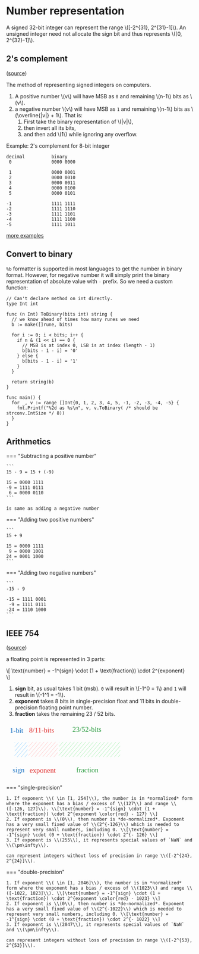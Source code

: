# Number representation

<style>
.md-logo img {
  content: url('/numbers/binary-light.svg');
}

:root [data-md-color-scheme=slate] .md-logo img  {
  content: url('/numbers/binary-dark.svg');
}
</style>

A signed 32-bit integer can represent the range \\([-2^{31}, 2^{31}-1]\\). An unsigned integer need not allocate the sign bit and thus represents \\([0, 2^{32}-1]\\).

## 2's complement

([source](https://www3.ntu.edu.sg/home/ehchua/programming/java/DataRepresentation.html))

The method of representing signed integers on computers.

1. A positive number \\(v\\) will have MSB as `0` and remaining \\(n-1\\) bits as \\(v\\).
2. a negative number \\(v\\) will have MSB as `1` and remaining \\(n-1\\) bits as \\(\overline{|v|} + 1\\). That is:
    1. First take the binary representation of \\(|v|\\),
    2. then invert all its bits,
    3. and then add \\(1\\) while ignoring any overflow.


Example: 2's complement for 8-bit integer
```
decimal          binary
 0               0000 0000

 1               0000 0001
 2               0000 0010
 3               0000 0011
 4               0000 0100
 5               0000 0101

-1               1111 1111
-2               1111 1110
-3               1111 1101
-4               1111 1100
-5               1111 1011        
```

[more examples](https://chatgpt.com/share/c452f58a-8eb9-42ab-bcbe-7576739b1ca3)

## Convert to binary

`%b` formatter is supported in most languages to get the number in binary format. However, for negative number it will simply print the binary representation of absolute value with `-` prefix. So we need a custom function:

```golang linenums="1"
// Can't declare method on int directly.
type Int int

func (n Int) ToBinary(bits int) string {
  // we know ahead of times how many runes we need
  b := make([]rune, bits)

  for i := 0; i < bits; i++ {
    if n & (1 << i) == 0 {
      // MSB is at index 0, LSB is at index (length - 1)
      b[bits - 1 - i] = '0'
    } else {
      b[bits - 1 - i] = '1'
    }
  }

  return string(b)
}

func main() {
  for _, v := range []Int{0, 1, 2, 3, 4, 5, -1, -2, -3, -4, -5} {
	fmt.Printf("%2d as %s\n", v, v.ToBinary( /* should be strconv.IntSize */ 8))
  }
}
```

## Arithmetics

=== "Subtracting a positive number"

    ```
    15 - 9 = 15 + (-9)

    15 = 0000 1111
    -9 = 1111 0111
     6 = 0000 0110
    ```

    is same as adding a negative number

=== "Adding two positive numbers"

    ```
    15 + 9

    15 = 0000 1111
     9 = 0000 1001
    24 = 0001 1000
    ```

=== "Adding two negative numbers"

    ```
    -15 - 9

    -15 = 1111 0001
     -9 = 1111 0111
    -24 = 1110 1000
    ```

## IEEE 754 

([source](https://developer.mozilla.org/en-US/docs/Web/JavaScript/Reference/Global_Objects/Number#number_encoding))

a floating point is represented in 3 parts:

\\[
\text{number} = -1^{sign} \cdot (1 + \text{fraction}) \cdot 2^{exponent}    
\\]

1. **sign** bit, as usual takes 1 bit (msb). `0` will result in \\(-1^0 = 1\\) and `1` will result in \\(-1^1 = -1\\).
2. **exponent** takes 8 bits in single-precision float and 11 bits in double-precision floating point number.
3. **fraction** takes the remaining 23 / 52 bits.

<svg version="1.1" xmlns="http://www.w3.org/2000/svg" viewBox="0 0 332.6583141371569 158.92105900826286" width="320">
  <g stroke-linecap="round" transform="translate(19.32494011371938 50.87939791338519) rotate(0 151.66668701171875 25.333328247070312)"><path d="M12.67 0 C70.33 0, 127.99 0, 290.67 0 M12.67 0 C92.91 0, 173.15 0, 290.67 0 M290.67 0 C299.11 0, 303.33 4.22, 303.33 12.67 M290.67 0 C299.11 0, 303.33 4.22, 303.33 12.67 M303.33 12.67 C303.33 22.79, 303.33 32.91, 303.33 38 M303.33 12.67 C303.33 18, 303.33 23.34, 303.33 38 M303.33 38 C303.33 46.44, 299.11 50.67, 290.67 50.67 M303.33 38 C303.33 46.44, 299.11 50.67, 290.67 50.67 M290.67 50.67 C210.6 50.67, 130.54 50.67, 12.67 50.67 M290.67 50.67 C204.17 50.67, 117.68 50.67, 12.67 50.67 M12.67 50.67 C4.22 50.67, 0 46.44, 0 38 M12.67 50.67 C4.22 50.67, 0 46.44, 0 38 M0 38 C0 29.59, 0 21.18, 0 12.67 M0 38 C0 32.89, 0 27.78, 0 12.67 M0 12.67 C0 4.22, 4.22 0, 12.67 0 M0 12.67 C0 4.22, 4.22 0, 12.67 0" stroke="var(--md-code-fg-color)" stroke-width="2" fill="none"></path></g><g stroke-linecap="round"><g transform="translate(61.01440851794092 51.74177768873682) rotate(0 0.05170107645471944 24.052989822960626)"><path d="M0 0 C0.02 8.02, 0.09 40.09, 0.1 48.11 M0 0 C0.02 8.02, 0.09 40.09, 0.1 48.11" stroke="var(--md-code-fg-color)" stroke-width="2" fill="none"></path></g></g><mask></mask><g stroke-linecap="round"><g transform="translate(145.78383488061962 52.12781751366114) rotate(0 0.05170107645471944 24.052989822960626)"><path d="M0 0 C0.02 8.02, 0.09 40.09, 0.1 48.11 M0 0 C0.02 8.02, 0.09 40.09, 0.1 48.11" stroke="var(--md-code-fg-color)" stroke-width="2" fill="none"></path></g></g><mask></mask><g stroke-linecap="round" transform="translate(23.959708244265357 56.65770521248197) rotate(0 17.517836009360877 20.293275563210074)"><path d="M0 0 C0 0, 0 0, 0 0 M0 0 C0 0, 0 0, 0 0 M0.13 12.04 C3.35 8.34, 6.57 4.64, 10.63 -0.03 M0.13 12.04 C3.34 8.35, 6.55 4.66, 10.63 -0.03 M0.27 24.08 C8.12 15.05, 15.98 6.01, 21.26 -0.07 M0.27 24.08 C8.33 14.8, 16.4 5.53, 21.26 -0.07 M-0.26 36.88 C7.97 27.42, 16.19 17.95, 31.89 -0.1 M-0.26 36.88 C7.17 28.34, 14.59 19.8, 31.89 -0.1 M7.09 40.62 C17.74 28.37, 28.38 16.13, 35.3 8.16 M7.09 40.62 C13.61 33.11, 20.14 25.61, 35.3 8.16 M17.72 40.58 C21.33 36.43, 24.95 32.27, 35.44 20.2 M17.72 40.58 C21.61 36.11, 25.5 31.64, 35.44 20.2 M28.35 40.55 C30.07 38.57, 31.78 36.6, 35.57 32.25 M28.35 40.55 C30.75 37.79, 33.15 35.02, 35.57 32.25" stroke="#a5d8ff" stroke-width="1" fill="none"></path><path d="M0 0 C8.85 0, 17.69 0, 35.04 0 M0 0 C10.85 0, 21.69 0, 35.04 0 M35.04 0 C35.04 9.19, 35.04 18.39, 35.04 40.59 M35.04 0 C35.04 12.94, 35.04 25.88, 35.04 40.59 M35.04 40.59 C21.32 40.59, 7.61 40.59, 0 40.59 M35.04 40.59 C26.26 40.59, 17.49 40.59, 0 40.59 M0 40.59 C0 31.36, 0 22.13, 0 0 M0 40.59 C0 26.8, 0 13.01, 0 0" fill="none"></path></g><g stroke-linecap="round" transform="translate(63.26175707226082 55.904580054179405) rotate(0 39.97841972204347 20.293275563210074)"><path d="M0 0 C0 0, 0 0, 0 0 M0 0 C0 0, 0 0, 0 0 M0.13 12.04 C3.41 8.27, 6.68 4.51, 10.63 -0.03 M0.13 12.04 C4.32 7.23, 8.5 2.41, 10.63 -0.03 M0.27 24.08 C6.45 16.97, 12.63 9.86, 21.26 -0.07 M0.27 24.08 C8.31 14.83, 16.36 5.57, 21.26 -0.07 M-0.26 36.88 C6.23 29.42, 12.72 21.96, 31.89 -0.1 M-0.26 36.88 C9.65 25.48, 19.55 14.09, 31.89 -0.1 M7.09 40.62 C15.08 31.43, 23.07 22.24, 42.52 -0.14 M7.09 40.62 C14.75 31.8, 22.42 22.99, 42.52 -0.14 M17.72 40.58 C31 25.3, 44.29 10.03, 53.15 -0.17 M17.72 40.58 C30.9 25.42, 44.08 10.27, 53.15 -0.17 M28.35 40.55 C41.61 25.3, 54.86 10.06, 63.78 -0.21 M28.35 40.55 C35.92 31.84, 43.49 23.14, 63.78 -0.21 M38.98 40.51 C48.15 29.97, 57.32 19.42, 74.41 -0.24 M38.98 40.51 C46.32 32.07, 53.66 23.63, 74.41 -0.24 M49.61 40.48 C58.03 30.79, 66.45 21.11, 80.45 5.01 M49.61 40.48 C61.92 26.32, 74.23 12.17, 80.45 5.01 M59.59 41.2 C65.18 34.76, 70.78 28.32, 80.58 17.05 M59.59 41.2 C65.25 34.69, 70.91 28.18, 80.58 17.05 M70.22 41.16 C74.32 36.44, 78.43 31.72, 80.71 29.09 M70.22 41.16 C73.22 37.71, 76.22 34.26, 80.71 29.09" stroke="#ffc9c9" stroke-width="1" fill="none"></path><path d="M0 0 C17.42 0, 34.85 0, 79.96 0 M0 0 C21.39 0, 42.78 0, 79.96 0 M79.96 0 C79.96 8.25, 79.96 16.49, 79.96 40.59 M79.96 0 C79.96 15.09, 79.96 30.18, 79.96 40.59 M79.96 40.59 C61.28 40.59, 42.6 40.59, 0 40.59 M79.96 40.59 C51.17 40.59, 22.38 40.59, 0 40.59 M0 40.59 C0 25.8, 0 11.01, 0 0 M0 40.59 C0 25.72, 0 10.86, 0 0" fill="none"></path></g><g stroke-linecap="round" transform="translate(147.9442437749164 56.05635929606541) rotate(0 85.27899356979799 20.293275563210074)"><path d="M0 0 C0 0, 0 0, 0 0 M0 0 C0 0, 0 0, 0 0 M0.13 12.04 C2.84 8.93, 5.54 5.82, 10.63 -0.03 M0.13 12.04 C2.32 9.52, 4.51 7, 10.63 -0.03 M0.27 24.08 C4.65 19.04, 9.03 13.99, 21.26 -0.07 M0.27 24.08 C6.43 17, 12.58 9.91, 21.26 -0.07 M-0.26 36.88 C8.24 27.1, 16.74 17.33, 31.89 -0.1 M-0.26 36.88 C9.85 25.25, 19.96 13.62, 31.89 -0.1 M7.09 40.62 C20.39 25.32, 33.69 10.02, 42.52 -0.14 M7.09 40.62 C20.27 25.45, 33.45 10.29, 42.52 -0.14 M17.72 40.58 C24.87 32.37, 32.01 24.15, 53.15 -0.17 M17.72 40.58 C26.48 30.51, 35.23 20.44, 53.15 -0.17 M28.35 40.55 C39.28 27.98, 50.2 15.41, 63.78 -0.21 M28.35 40.55 C37.35 30.19, 46.36 19.84, 63.78 -0.21 M38.98 40.51 C48.3 29.79, 57.62 19.07, 74.41 -0.24 M38.98 40.51 C52.96 24.44, 66.93 8.36, 74.41 -0.24 M49.61 40.48 C57.84 31.02, 66.06 21.55, 85.04 -0.28 M49.61 40.48 C57.04 31.94, 64.46 23.4, 85.04 -0.28 M59.59 41.2 C69.63 29.65, 79.67 18.09, 95.67 -0.31 M59.59 41.2 C71.63 27.35, 83.66 13.5, 95.67 -0.31 M70.22 41.16 C83.09 26.35, 95.97 11.54, 106.3 -0.34 M70.22 41.16 C82.75 26.75, 95.28 12.33, 106.3 -0.34 M80.85 41.13 C88.39 32.45, 95.94 23.77, 116.27 0.38 M80.85 41.13 C92.56 27.66, 104.27 14.19, 116.27 0.38 M91.48 41.1 C104.89 25.67, 118.3 10.25, 126.91 0.34 M91.48 41.1 C102.66 28.23, 113.84 15.37, 126.91 0.34 M102.11 41.06 C111.62 30.11, 121.14 19.17, 137.54 0.31 M102.11 41.06 C110.62 31.27, 119.14 21.47, 137.54 0.31 M112.74 41.03 C126.17 25.58, 139.6 10.13, 148.17 0.27 M112.74 41.03 C119.87 32.82, 127.01 24.61, 148.17 0.27 M123.37 40.99 C136.93 25.39, 150.48 9.8, 158.8 0.24 M123.37 40.99 C130.71 32.55, 138.05 24.1, 158.8 0.24 M134 40.96 C145.57 27.65, 157.14 14.34, 169.43 0.2 M134 40.96 C142.18 31.54, 150.37 22.12, 169.43 0.2 M144.63 40.92 C153.25 31, 161.88 21.08, 170.87 10.73 M144.63 40.92 C154.19 29.92, 163.75 18.92, 170.87 10.73 M155.26 40.89 C161.16 34.1, 167.06 27.31, 171 22.78 M155.26 40.89 C159.5 36, 163.75 31.12, 171 22.78 M165.89 40.85 C166.88 39.71, 167.87 38.57, 170.48 35.57 M165.89 40.85 C167.42 39.09, 168.96 37.32, 170.48 35.57" stroke="#b2f2bb" stroke-width="1" fill="none"></path><path d="M0 0 C60.69 0, 121.37 0, 170.56 0 M0 0 C45.1 0, 90.2 0, 170.56 0 M170.56 0 C170.56 9.74, 170.56 19.47, 170.56 40.59 M170.56 0 C170.56 11.01, 170.56 22.01, 170.56 40.59 M170.56 40.59 C135.01 40.59, 99.46 40.59, 0 40.59 M170.56 40.59 C125.89 40.59, 81.23 40.59, 0 40.59 M0 40.59 C0 27.46, 0 14.34, 0 0 M0 40.59 C0 31.22, 0 21.85, 0 0" fill="none"></path></g><g transform="translate(17.832506144533454 122.55878808741497) rotate(0 17.29998016357422 12.5)"><text x="0" y="17.52" font-family="Virgil, Segoe UI Emoji" font-size="20px" fill="#1971c2" text-anchor="start" style="white-space: pre;" direction="ltr" dominant-baseline="alphabetic">sign</text></g><g transform="translate(65.37928854777681 123.92105900826286) rotate(0 42.01995849609372 12.5)"><text x="0" y="17.52" font-family="Virgil, Segoe UI Emoji" font-size="20px" fill="#e03131" text-anchor="start" style="white-space: pre;" direction="ltr" dominant-baseline="alphabetic">exponent</text></g><g transform="translate(196.1383093825894 122.46796659484826) rotate(0 38.89996337890625 12.5)"><text x="0" y="17.52" font-family="Virgil, Segoe UI Emoji" font-size="20px" fill="#2f9e44" text-anchor="start" style="white-space: pre;" direction="ltr" dominant-baseline="alphabetic">fraction</text></g><g transform="translate(10 12.615534416235931) rotate(0 19.739974975585938 12.5)"><text x="0" y="17.52" font-family="Virgil, Segoe UI Emoji" font-size="20px" fill="#1971c2" text-anchor="start" style="white-space: pre;" direction="ltr" dominant-baseline="alphabetic">1-bit</text></g><g transform="translate(63.90849615737909 11.743676307527949) rotate(0 40.52996063232419 12.5)"><text x="0" y="17.52" font-family="Virgil, Segoe UI Emoji" font-size="20px" fill="#e03131" text-anchor="start" style="white-space: pre;" direction="ltr" dominant-baseline="alphabetic">8/11-bits</text></g><g transform="translate(185.4224533639993 10) rotate(0 54.68994903564453 12.5)"><text x="0" y="17.52" font-family="Virgil, Segoe UI Emoji" font-size="20px" fill="#2f9e44" text-anchor="start" style="white-space: pre;" direction="ltr" dominant-baseline="alphabetic">23/52-bits</text></g></svg>

=== "single-precision"

    1. If exponent \\( \in [1, 254]\\), the number is in *normalized* form where the exponent has a bias / excess of \\(127\\) and range \\([-126, 127]\\). \\[\text{number} = -1^{sign} \cdot (1 + \text{fraction}) \cdot 2^{exponent \color{red} - 127} \\]
    2. If exponent is \\(0\\), then number is *de-normalized*. Exponent has a very small fixed value of \\(2^{-126}\\) which is needed to represent very small numbers, including 0. \\[\text{number} = -1^{sign} \cdot (0 + \text{fraction}) \cdot 2^{- 126} \\]
    3. If exponent is \\(255\\), it represents special values of `NaN` and \\(\pm\infty\\).

    can represent integers without loss of precision in range \\([-2^{24}, 2^{24}]\\).

=== "double-precision"

    1. If exponent \\( \in [1, 2046]\\), the number is in *normalized* form where the exponent has a bias / excess of \\(1023\\) and range \\([-1022, 1023]\\). \\[\text{number} = -1^{sign} \cdot (1 + \text{fraction}) \cdot 2^{exponent \color{red} - 1023} \\]
    2. If exponent is \\(0\\), then number is *de-normalized*. Exponent has a very small fixed value of \\(2^{-1022}\\) which is needed to represent very small numbers, including 0. \\[\text{number} = -1^{sign} \cdot (0 + \text{fraction}) \cdot 2^{- 1022} \\]
    3. If exponent is \\(2047\\), it represents special values of `NaN` and \\(\pm\infty\\).

    can represent integers without loss of precision in range \\([-2^{53}, 2^{53}]\\).
